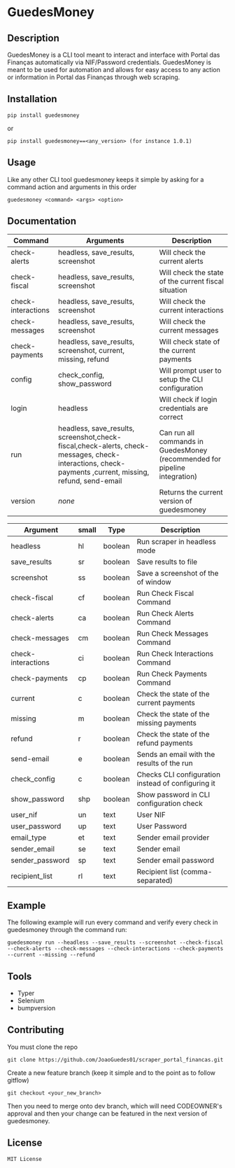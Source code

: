 # GuedesMoney

## Description

GuedesMoney is a CLI tool meant to interact and interface with Portal das Finanças automatically via NIF/Password credentials. GuedesMoney is meant to be used for automation and allows for easy access to any action or information in Portal das Finanças through web scraping.

## Installation
```
pip install guedesmoney
```
or
```
pip install guedesmoney==<any_version> (for instance 1.0.1)
```
## Usage
Like any other CLI tool guedesmoney keeps it simple by asking for a command action and arguments in this order
```
guedesmoney <command> <args> <option>
```
## Documentation
| Command | Arguments | Description |
| -------- | -------- | -------- |
|check-alerts|headless, save_results, screenshot|Will check the current alerts|
|check-fiscal|headless, save_results, screenshot|Will check the state of the current fiscal situation|
|check-interactions|headless, save_results, screenshot|Will check the current interactions|
|check-messages|headless, save_results, screenshot|Will check the current messages|
|check-payments|headless, save_results, screenshot, current, missing, refund|Will check state of the current payments|
|config|check_config, show_password|Will prompt user to setup the CLI configuration|
|login|headless|Will check if login credentials are correct|
|run|headless, save_results, screenshot,check-fiscal,check-alerts, check-messages, check-interactions, check-payments ,current, missing, refund, send-email|Can run all commands in GuedesMoney (recommended for pipeline integration)|
|version|*none*|Returns the current version of guedesmoney|

| Argument |small | Type | Description |
| -------- | -------- | -------- | -------- |
|headless|hl|boolean|Run scraper in headless mode|
|save_results|sr|boolean|Save results to file|
|screenshot|ss|boolean|Save a screenshot of the of window|
|check-fiscal|cf|boolean|Run Check Fiscal Command|
|check-alerts|ca|boolean|Run Check Alerts Command|
|check-messages|cm|boolean|Run Check Messages Command|
|check-interactions|ci|boolean|Run Check Interactions Command|
|check-payments|cp|boolean|Run Check Payments Command|
|current|c|boolean|Check the state of the current payments|
|missing|m|boolean|Check the state of the missing payments|
|refund|r|boolean|Check the state of the refund payments|
|send-email|e|boolean|Sends an email with the results of the run|
|check_config|c|boolean|Checks CLI configuration instead of configuring it|
|show_password|shp|boolean|Show password in CLI configuration check|
|user_nif|un|text|User NIF|
|user_password|up|text|User Password|
|email_type|et|text|Sender email provider|
|sender_email|se|text|Sender email|
|sender_password|sp|text|Sender email password|
|recipient_list|rl|text|Recipient list (comma-separated)|

## Example
The following example will run every command and verify every check in guedesmoney through the command run:
```
guedesmoney run --headless --save_results --screenshot --check-fiscal --check-alerts --check-messages --check-interactions --check-payments --current --missing --refund
```

## Tools
- Typer
- Selenium
- bumpversion

## Contributing
You must clone the repo
```
git clone https://github.com/JoaoGuedes01/scraper_portal_financas.git
```
Create a new feature branch (keep it simple and to the point as to follow gitflow)
```
git checkout <your_new_branch>
```
Then you need to merge onto dev branch, which will need CODEOWNER's approval and then your change can be featured in the next version of guedesmoney.
## License
```
MIT License
```